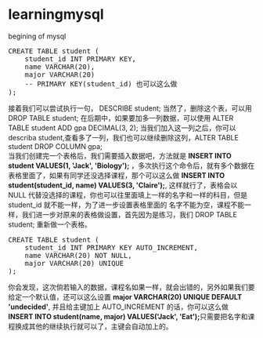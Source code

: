 # learningmysql
begining of mysql
<pre>
CREATE TABLE student (
    student_id INT PRIMARY KEY,
    name VARCHAR(20),
    major VARCHAR(20)
    -- PRIMARY KEY(student_id) 也可以这么做
);
</pre>
接着我们可以尝试执行一句， DESCRIBE student; 当然了，删除这个表，可以用 DROP TABLE student;
在后期中，如果要加多一列数据，可以使用 ALTER TABLE student ADD gpa DECIMAL(3, 2); 当我们加入这一列之后，你可以 describa student,查看多了一列，我们也可以继续删除这列，ALTER TABLE student DROP COLUMN gpa;<br>
当我们创建完一个表格后，我们需要插入数据吧，方法就是 <b>INSERT INTO student VALUES(1, 'Jack', 'Biology');</b> ，多次执行这个命令后，就有多个数据在表格里面了，如果有同学还没选择课程，那个可以这么做 <b>INSERT INTO student(student_id, name) VALUES(3, 'Claire');</b>, 这样就行了，表格会以 NULL 代替没选择的课程，你也可以往里面填上一样的名字和一样的科目，但是 student_id 就不能一样，为了进一步设置表格里面的 名字不能为空，课程不能一样，我们进一步对原来的表格做设置，首先因为是练习，我们 DROP TABLE student; 重新做一个表格。
<pre>
CREATE TABLE student (
    student_id INT PRIMARY KEY AUTO_INCREMENT,
    name VARCHAR(20) NOT NULL,
    major VARCHAR(20) UNIQUE
);
</pre>
你会发现，这次倘若输入的数据，课程名如果一样，就会出错的，另外如果我们要给定一个默认值，还可以这么设置 <b>major VARCHAR(20) UNIQUE DEFAULT 'undecided'</b>, 并且给主键加上 AUTO_INCREMENT 的话，你可以这么做 <b>INSERT INTO student(name, major) VALUES('Jack', 'Eat');</b>只需要把名字和课程换成其他的继续执行就可以了，主键会自动加上的。
